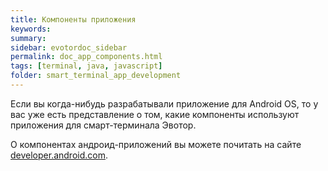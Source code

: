 ```yaml
---
title: Компоненты приложения
keywords:
summary:
sidebar: evotordoc_sidebar
permalink: doc_app_components.html
tags: [terminal, java, javascript]
folder: smart_terminal_app_development
---
```


Если вы когда-нибудь разрабатывали приложение для Android OS, то у вас уже есть представление о том, какие компоненты используют приложения для смарт-терминала Эвотор.

О компонентах андроид-приложений вы можете почитать на сайте [developer.android.com](https://developer.android.com/guide/components/fundamentals.html?hl=ru#Components).
